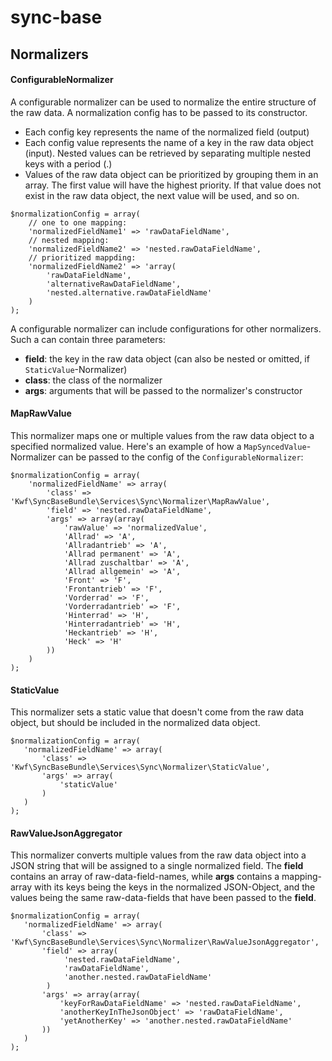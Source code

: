 # sync-base

## Normalizers

#### ConfigurableNormalizer
A configurable normalizer can be used to normalize the entire structure of the raw data. A normalization config has to be passed to its constructor.
* Each config key represents the name of the normalized field (output)
* Each config value represents the name of a key in the raw data object (input). Nested values can be retrieved by separating multiple nested keys with a period (.)
* Values of the raw data object can be prioritized by grouping them in an array. The first value will have the highest priority. If that value does not exist in the raw data object, the next value will be used, and so on.
```
$normalizationConfig = array(
    // one to one mapping:
    'normalizedFieldName1' => 'rawDataFieldName',
    // nested mapping:
    'normalizedFieldName2' => 'nested.rawDataFieldName',
    // prioritized mappding:
    'normalizedFieldName2' => 'array(
        'rawDataFieldName',
        'alternativeRawDataFieldName',
        'nested.alternative.rawDataFieldName'
    )
);
```
A configurable normalizer can include configurations for other normalizers. Such a can contain three parameters:
* **field**: the key in the raw data object (can also be nested or omitted, if `StaticValue`-Normalizer)
* **class**: the class of the normalizer 
* **args**: arguments that will be passed to the normalizer's constructor

#### MapRawValue
This normalizer maps one or multiple values from the raw data object to a specified normalized value. Here's an example of how a `MapSyncedValue`-Normalizer can be passed to the config of the `ConfigurableNormalizer`:
```
$normalizationConfig = array(
    'normalizedFieldName' => array(
        'class' => 'Kwf\SyncBaseBundle\Services\Sync\Normalizer\MapRawValue',
        'field' => 'nested.rawDataFieldName',
        'args' => array(array(
            'rawValue' => 'normalizedValue',
            'Allrad' => 'A',
            'Allradantrieb' => 'A',
            'Allrad permanent' => 'A',
            'Allrad zuschaltbar' => 'A',
            'Allrad allgemein' => 'A',
            'Front' => 'F',
            'Frontantrieb' => 'F',
            'Vorderrad' => 'F',
            'Vorderradantrieb' => 'F',
            'Hinterrad' => 'H',
            'Hinterradantrieb' => 'H',
            'Heckantrieb' => 'H',
            'Heck' => 'H'
        ))
    )
);
``` 

#### StaticValue
This normalizer sets a static value that doesn't come from the raw data object, but should be included in the normalized data object.
```
$normalizationConfig = array(
   'normalizedFieldName' => array(
       'class' => 'Kwf\SyncBaseBundle\Services\Sync\Normalizer\StaticValue',
       'args' => array(
           'staticValue'
       )
   )
);
```

#### RawValueJsonAggregator
This normalizer converts multiple values from the raw data object into a JSON string that will be assigned to a single normalized field. The **field** contains an array of raw-data-field-names, while **args** contains a mapping-array with its keys being the keys in the normalized JSON-Object, and the values being the same raw-data-fields that have been passed to the **field**. 
```
$normalizationConfig = array(
   'normalizedFieldName' => array(
       'class' => 'Kwf\SyncBaseBundle\Services\Sync\Normalizer\RawValueJsonAggregator',
       'field' => array(
            'nested.rawDataFieldName',
            'rawDataFieldName',
            'another.nested.rawDataFieldName'
        )
       'args' => array(array(
           'keyForRawDataFieldName' => 'nested.rawDataFieldName',
           'anotherKeyInTheJsonObject' => 'rawDataFieldName',
           'yetAnotherKey' => 'another.nested.rawDataFieldName'
       ))
   )
);
```
 

